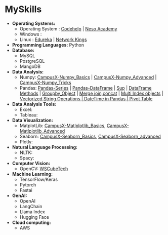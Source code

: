 # MySkills
- **Operating Systems:**
  - Operating System : [Codehelp](https://www.youtube.com/watch?v=3obEP8eLsCw) | [Neso Academy](https://www.youtube.com/playlist?list=PLBlnK6fEyqRiVhbXDGLXDk_OQAeuVcp2O) 
  - Windows : 
  - Linux : [Edureka](https://www.youtube.com/watch?v=bz0ZCUv5rYo&t=2669s) | [Network Kings](https://www.youtube.com/watch?v=gqhQ8XTlzX4)
- **Programming Languages:** Python 
- **Database:**
  - MySQL
  - PostgreSQL
  - MangoDB 
- **Data Analysis:**
  -  Numpy:  [CampusX-Numpy_Basics](https://www.youtube.com/watch?v=XF6DCrNTzug&list=PLKnIA16_RmvbAlyx4_rdtR66B7EHX5k3z&index=42) | [CampusX-Numpy_Advanced](https://www.youtube.com/watch?v=40xGMygHMDU&list=PLKnIA16_RmvbAlyx4_rdtR66B7EHX5k3z&index=44) | [CampusX-Numpy_Tricks](https://www.youtube.com/watch?v=jFBpnd0G09o&list=PLKnIA16_RmvbAlyx4_rdtR66B7EHX5k3z&index=46)
  -  Pandas: [Pandas-Series](https://www.youtube.com/watch?v=zCDVUyq8lkw&list=PLKnIA16_RmvbAlyx4_rdtR66B7EHX5k3z&index=51) | [Pandas-DataFrame](https://www.youtube.com/watch?v=OG31yhRQxPI&list=PLKnIA16_RmvbAlyx4_rdtR66B7EHX5k3z&index=52) | [Sup](https://www.youtube.com/watch?v=80QpbZA38HA&list=PLKnIA16_RmvbAlyx4_rdtR66B7EHX5k3z&index=53) | [DataFrame Methods](https://www.youtube.com/watch?v=zTa4MIrGTIE&list=PLKnIA16_RmvbAlyx4_rdtR66B7EHX5k3z&index=54) | [Groupby_Object](https://www.youtube.com/watch?v=LPBjF4_gZnI&list=PLKnIA16_RmvbAlyx4_rdtR66B7EHX5k3z&index=57) | [Merge,join,concat](https://www.youtube.com/watch?v=Ssy1EfK5S-o&list=PLKnIA16_RmvbAlyx4_rdtR66B7EHX5k3z&index=61) | [Multi Index objects](https://www.youtube.com/watch?v=QzoRUwz8DoM&list=PLKnIA16_RmvbAlyx4_rdtR66B7EHX5k3z&index=62) | [Vectorized String Operations | DateTime in Pandas | Pivot Table](https://www.youtube.com/watch?v=UE6DmRQJ2w8&list=PLKnIA16_RmvbAlyx4_rdtR66B7EHX5k3z&index=71)
- **Data Analysis Tools:**
  - Excel:
  - Tableau:
- **Data Visualization:**
  - MatplotLib: [CampusX-Matlplotlib_Basics](https://www.youtube.com/watch?v=XaKn_cKFlSY&t=386s), [CampusX-Matlplotlib_Advanced](https://www.youtube.com/watch?v=7YDc5xU9CQQ)
  - Seaborn: [CampusX-Seaborn_Basics](https://www.youtube.com/watch?v=DWVLRhnuGqI&list=PLKnIA16_RmvbAlyx4_rdtR66B7EHX5k3z&index=79&t=2079s), [CampusX-Seaborn_advanced](https://www.youtube.com/watch?v=kLWeKeqc9Ms&list=PLKnIA16_RmvbAlyx4_rdtR66B7EHX5k3z&index=81)
  - Plotly: 
- **Natural Language Processing:**
  - NLTK:
  - Spacy:
- **Computer Vision:**
  - OpenCV: [WSCubeTech](https://youtube.com/watch?v=MVkny_XLK_U&t=11167s)
- **Machine Learning:**
  - TensorFlow/Keras
  - Pytorch
  - Fastai
- **GenAI:**
  - OpenAI
  - LangChain
  - Llama Index
  - Hugging Face  
- **Cloud computing:**
  - AWS 
